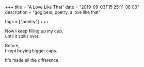 +++
title = "A Love Like That"
date = "2019-09-03T15:25:11-08:00"
description = "gogibear, poetry, a love like that"

tags = ["poetry"]
+++

Now I keep filling up my cup,<br>
until it spills over.<br>

Before,<br>
I kept buying bigger cups.<br>

It's made all the difference.<br>


